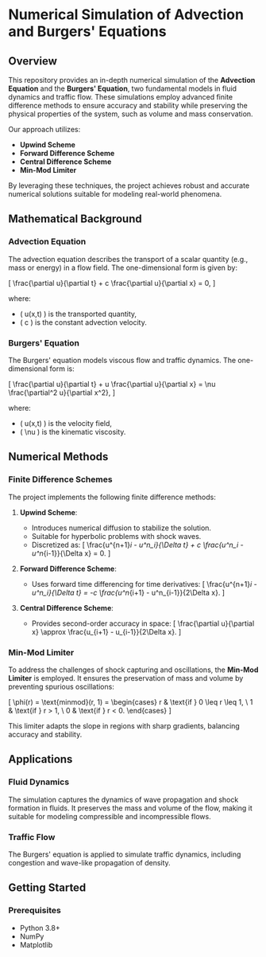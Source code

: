 # Numerical Simulation of Advection and Burgers' Equations

## Overview
This repository provides an in-depth numerical simulation of the **Advection Equation** and the **Burgers' Equation**, two fundamental models in fluid dynamics and traffic flow. These simulations employ advanced finite difference methods to ensure accuracy and stability while preserving the physical properties of the system, such as volume and mass conservation.

Our approach utilizes:

- **Upwind Scheme**
- **Forward Difference Scheme**
- **Central Difference Scheme**
- **Min-Mod Limiter**

By leveraging these techniques, the project achieves robust and accurate numerical solutions suitable for modeling real-world phenomena.

## Mathematical Background

### Advection Equation
The advection equation describes the transport of a scalar quantity (e.g., mass or energy) in a flow field. The one-dimensional form is given by:

\[
\frac{\partial u}{\partial t} + c \frac{\partial u}{\partial x} = 0,
\]

where:
- \( u(x,t) \) is the transported quantity,
- \( c \) is the constant advection velocity.

### Burgers' Equation
The Burgers' equation models viscous flow and traffic dynamics. The one-dimensional form is:

\[
\frac{\partial u}{\partial t} + u \frac{\partial u}{\partial x} = \nu \frac{\partial^2 u}{\partial x^2},
\]

where:
- \( u(x,t) \) is the velocity field,
- \( \nu \) is the kinematic viscosity.

## Numerical Methods

### Finite Difference Schemes
The project implements the following finite difference methods:

1. **Upwind Scheme**:
   - Introduces numerical diffusion to stabilize the solution.
   - Suitable for hyperbolic problems with shock waves.
   - Discretized as:
     \[
     \frac{u^{n+1}_i - u^n_i}{\Delta t} + c \frac{u^n_i - u^n_{i-1}}{\Delta x} = 0.
     \]

2. **Forward Difference Scheme**:
   - Uses forward time differencing for time derivatives:
     \[
     \frac{u^{n+1}_i - u^n_i}{\Delta t} = -c \frac{u^n_{i+1} - u^n_{i-1}}{2\Delta x}.
     \]

3. **Central Difference Scheme**:
   - Provides second-order accuracy in space:
     \[
     \frac{\partial u}{\partial x} \approx \frac{u_{i+1} - u_{i-1}}{2\Delta x}.
     \]

### Min-Mod Limiter
To address the challenges of shock capturing and oscillations, the **Min-Mod Limiter** is employed. It ensures the preservation of mass and volume by preventing spurious oscillations:

\[
\phi(r) = \text{minmod}(r, 1) = \begin{cases}
    r & \text{if } 0 \leq r \leq 1, \\
    1 & \text{if } r > 1, \\
    0 & \text{if } r < 0.
\end{cases}
\]

This limiter adapts the slope in regions with sharp gradients, balancing accuracy and stability.

## Applications

### Fluid Dynamics
The simulation captures the dynamics of wave propagation and shock formation in fluids. It preserves the mass and volume of the flow, making it suitable for modeling compressible and incompressible flows.

### Traffic Flow
The Burgers' equation is applied to simulate traffic dynamics, including congestion and wave-like propagation of density.

## Getting Started

### Prerequisites
- Python 3.8+
- NumPy
- Matplotlib
